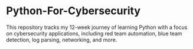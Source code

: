 # Python-For-Cybersecurity
This repository tracks my 12-week journey of learning Python with a focus on cybersecurity applications, including red team automation, blue team detection, log parsing, networking, and more.
